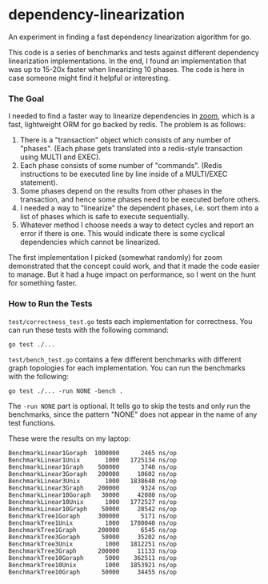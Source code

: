 # dependency-linearization
An experiment in finding a fast dependency linearization algorithm for go.

This code is a series of benchmarks and tests against different dependency
linearization implementations. In the end, I found an implementation that was
up to 15-20x faster when linearizing 10 phases. The code is here in case someone
might find it helpful or interesting.

### The Goal

I needed to find a faster way to linearize dependencies in [zoom](https://github.com/albrow/zoom),
which is a fast, lightweight ORM for go backed by redis. The problem is as follows:

1. There is a "transaction" object which consists of any number of "phases". (Each
phase gets translated into a redis-style transaction using MULTI and EXEC).
2. Each phase consists of some number of "commands". (Redis instructions to be executed
line by line inside of a MULTI/EXEC statement).
2. Some phases depend on the results from other phases in the transaction, and hence
some phases need to be executed before others.
3. I needed a way to "linearize" the dependent phases, i.e. sort them into a list of
phases which is safe to execute sequentially.
4. Whatever method I choose needs a way to detect cycles and report an error if there
is one. This would indicate there is some cyclical dependencies which cannot be
linearized.

The first implementation I picked (somewhat randomly) for zoom demonstrated that the
concept could work, and that it made the code easier to manage. But it had a huge impact
on performance, so I went on the hunt for something faster.

### How to Run the Tests

`test/correctness_test.go` tests each implementation for correctness. You can run
these tests with the following command:

```
go test ./...
```

`test/bench_test.go` contains a few different benchmarks with different graph
topologies for each implementation. You can run the benchmarks with the following:

```
go test ./... -run NONE -bench .
```

The `-run NONE` part is optional. It tells go to skip the tests and only run the
benchmarks, since the pattern "NONE" does not appear in the name of any test functions.

These were the results on my laptop:

```
BenchmarkLinear1Goraph  1000000      2465 ns/op
BenchmarkLinear1Unix       1000   1725134 ns/op
BenchmarkLinear1Graph    500000      3740 ns/op
BenchmarkLinear3Goraph   200000     10602 ns/op
BenchmarkLinear3Unix       1000   1838640 ns/op
BenchmarkLinear3Graph    200000      9324 ns/op
BenchmarkLinear10Goraph   30000     42080 ns/op
BenchmarkLinear10Unix      1000   1772527 ns/op
BenchmarkLinear10Graph    50000     28542 ns/op
BenchmarkTree1Goraph     300000      5171 ns/op
BenchmarkTree1Unix         1000   1780040 ns/op
BenchmarkTree1Graph      200000      6545 ns/op
BenchmarkTree3Goraph      50000     35202 ns/op
BenchmarkTree3Unix         1000   1812251 ns/op
BenchmarkTree3Graph      200000     11133 ns/op
BenchmarkTree10Goraph      5000    362511 ns/op
BenchmarkTree10Unix        1000   1853921 ns/op
BenchmarkTree10Graph      50000     34455 ns/op
```
